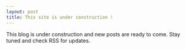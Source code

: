 ```yaml
---
layout: post
title: This site is under construction !
---
```


This blog is under construction and new posts are ready to come. Stay tuned and check RSS for updates.
